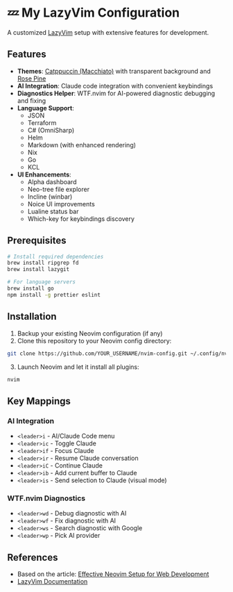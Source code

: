 # 💤 My LazyVim Configuration

A customized [LazyVim](https://github.com/LazyVim/LazyVim) setup with extensive features for development.

## Features

- **Themes**: [Catppuccin (Macchiato)](https://github.com/catppuccin/nvim) with transparent background and [Rose Pine](https://github.com/rose-pine/neovim)
- **AI Integration**: Claude code integration with convenient keybindings
- **Diagnostics Helper**: WTF.nvim for AI-powered diagnostic debugging and fixing
- **Language Support**:
  - JSON
  - Terraform
  - C# (OmniSharp)
  - Helm
  - Markdown (with enhanced rendering)
  - Nix
  - Go
  - KCL
- **UI Enhancements**:
  - Alpha dashboard
  - Neo-tree file explorer
  - Incline (winbar)
  - Noice UI improvements
  - Lualine status bar
  - Which-key for keybindings discovery

## Prerequisites

```bash
# Install required dependencies
brew install ripgrep fd
brew install lazygit

# For language servers
brew install go
npm install -g prettier eslint
```

## Installation

1. Backup your existing Neovim configuration (if any)
2. Clone this repository to your Neovim config directory:

```bash
git clone https://github.com/YOUR_USERNAME/nvim-config.git ~/.config/nvim
```

3. Launch Neovim and let it install all plugins:

```bash
nvim
```

## Key Mappings

### AI Integration

- `<leader>i` - AI/Claude Code menu
- `<leader>ic` - Toggle Claude
- `<leader>if` - Focus Claude
- `<leader>ir` - Resume Claude conversation
- `<leader>iC` - Continue Claude
- `<leader>ib` - Add current buffer to Claude
- `<leader>is` - Send selection to Claude (visual mode)

### WTF.nvim Diagnostics

- `<leader>wd` - Debug diagnostic with AI
- `<leader>wf` - Fix diagnostic with AI
- `<leader>ws` - Search diagnostic with Google
- `<leader>wp` - Pick AI provider

## References

- Based on the article: [Effective Neovim Setup for Web Development](https://www.devas.life/effective-neovim-setup-for-web-development-towards-2024/)
- [LazyVim Documentation](https://lazyvim.github.io/)
